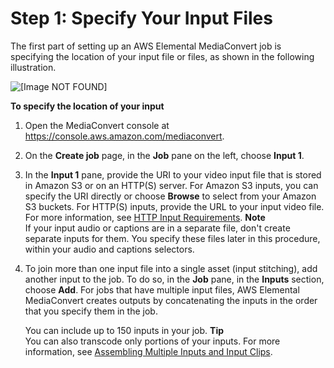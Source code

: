 # Step 1: Specify Your Input Files<a name="specify-input-settings"></a>

The first part of setting up an AWS Elemental MediaConvert job is specifying the location of your input file or files, as shown in the following illustration\.

![\[Image NOT FOUND\]](http://docs.aws.amazon.com/mediaconvert/latest/ug/images/Job_input.png)

**To specify the location of your input**

1. Open the MediaConvert console at [https://console\.aws\.amazon\.com/mediaconvert](https://console.aws.amazon.com/mediaconvert)\.

1. On the **Create job** page, in the **Job** pane on the left, choose **Input 1**\.

1. In the **Input 1** pane, provide the URI to your video input file that is stored in Amazon S3 or on an HTTP\(S\) server\. For Amazon S3 inputs, you can specify the URI directly or choose **Browse** to select from your Amazon S3 buckets\. For HTTP\(S\) inputs, provide the URL to your input video file\. For more information, see [HTTP Input Requirements](upload-input-files.md#http-input-requirements)\. 
**Note**  
If your input audio or captions are in a separate file, don't create separate inputs for them\. You specify these files later in this procedure, within your audio and captions selectors\.

1. To join more than one input file into a single asset \(input stitching\), add another input to the job\. To do so, in the **Job** pane, in the **Inputs** section, choose **Add**\. For jobs that have multiple input files, AWS Elemental MediaConvert creates outputs by concatenating the inputs in the order that you specify them in the job\.

   You can include up to 150 inputs in your job\.
**Tip**  
You can also transcode only portions of your inputs\. For more information, see [Assembling Multiple Inputs and Input Clips](assembling-multiple-inputs-and-input-clips.md)\.